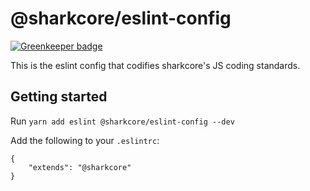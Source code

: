 # @sharkcore/eslint-config

[![Greenkeeper badge](https://badges.greenkeeper.io/sharkcore/eslint-config.svg)](https://greenkeeper.io/)

This is the eslint config that codifies sharkcore's JS coding standards.

## Getting started

Run `yarn add eslint @sharkcore/eslint-config --dev`

Add the following to your `.eslintrc`:
```
{
    "extends": "@sharkcore"
}
```
